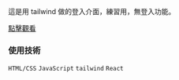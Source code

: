 這是用 tailwind 做的登入介面，練習用，無登入功能。

[點擊觀看](https://a0955361101.github.io/tailwind/)

### 使用技術

`HTML/CSS`
`JavaScript`
`tailwind`
`React`
